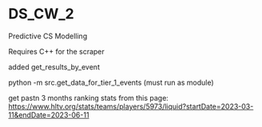 # DS_CW_2
Predictive CS Modelling

Requires C++ for the scraper

added get_results_by_event

python -m src.get_data_for_tier_1_events (must run as module)

get pastn 3 months ranking stats from this page: https://www.hltv.org/stats/teams/players/5973/liquid?startDate=2023-03-11&endDate=2023-06-11